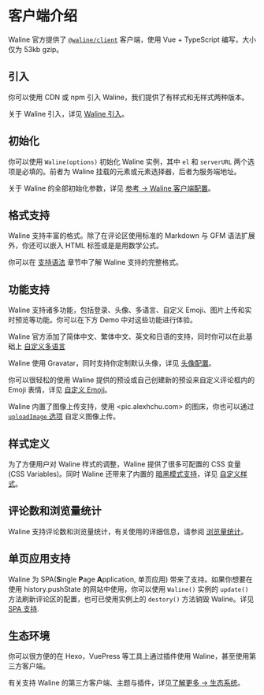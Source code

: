 # 客户端介绍

Waline 官方提供了 [`@waline/client`](https://www.npmjs.com/package/@waline/client) 客户端，使用 Vue + TypeScript 编写，大小仅为 53kb gzip。

## 引入

你可以使用 CDN 或 npm 引入 Waline，我们提供了有样式和无样式两种版本。

关于 Waline 引入，详见 [Waline 引入](./import.md)。

## 初始化

你可以使用 `Waline(options)` 初始化 Waline 实例，其中 `el` 和 `serverURL` 两个选项是必填的。前者为 Waline 挂载的元素或元素选择器，后者为服务端地址。

关于 Waline 的全部初始化参数，详见 [参考 → Waline 客户端配置](../../reference/client.md)。

## 格式支持

Waline 支持丰富的格式。除了在评论区使用标准的 Markdown 与 GFM 语法扩展外，你还可以嵌入 HTML 标签或是是用数学公式。

你可以在 [支持语法](./syntax.md) 章节中了解 Waline 支持的完整格式。

## 功能支持

Waline 支持诸多功能，包括登录、头像、多语言、自定义 Emoji、图片上传和实时预览等功能。你可以在下方 Demo 中对这些功能进行体验。

Waline 官方添加了简体中文、繁体中文、英文和日语的支持，同时你可以在此基础上 [自定义多语言](./i18n.md)

Waline 使用 Gravatar，同时支持你定制默认头像，详见 [头像配置](./avatar.md)。

你可以很轻松的使用 Waline 提供的预设或自己创建新的预设来自定义评论框内的 Emoji 表情，详见 [自定义 Emoji](./emoji.md)。

Waline 内置了图像上传支持，使用 <pic.alexhchu.com> 的图床，你也可以通过 [`uploadImage` 选项](../../reference/client.md#uploadimage) 自定义图像上传。

## 样式定义

为了方便用户对 Waline 样式的调整，Waline 提供了很多可配置的 CSS 变量 (CSS Variables)。同时 Waline 还带来了内置的 [暗黑模式支持](../../reference/client.md#dark)，详见 [自定义样式](./style.md)。

## 评论数和浏览量统计

Waline 支持评论数和浏览量统计，有关使用的详细信息，请参阅 [浏览量统计](./count.md)。

## 单页应用支持

Waline 为 SPA(**S**ingle **P**age **A**pplication, 单页应用) 带来了支持。如果你想要在使用 history.pushState 的网站中使用，你可以使用 `Waline()` 实例的 `update()` 方法刷新评论区的配置，也可已使用实例上的 `destory()` 方法销毁 Waline。详见 [SPA 支持](./spa.md).

## 生态环境

你可以很方便的在 Hexo，VuePress 等工具上通过插件使用 Waline，甚至使用第三方客户端。

有关支持 Waline 的第三方客户端、主题与插件，详见[了解更多 → 生态系统](../../advanced/ecosystem.md)。
